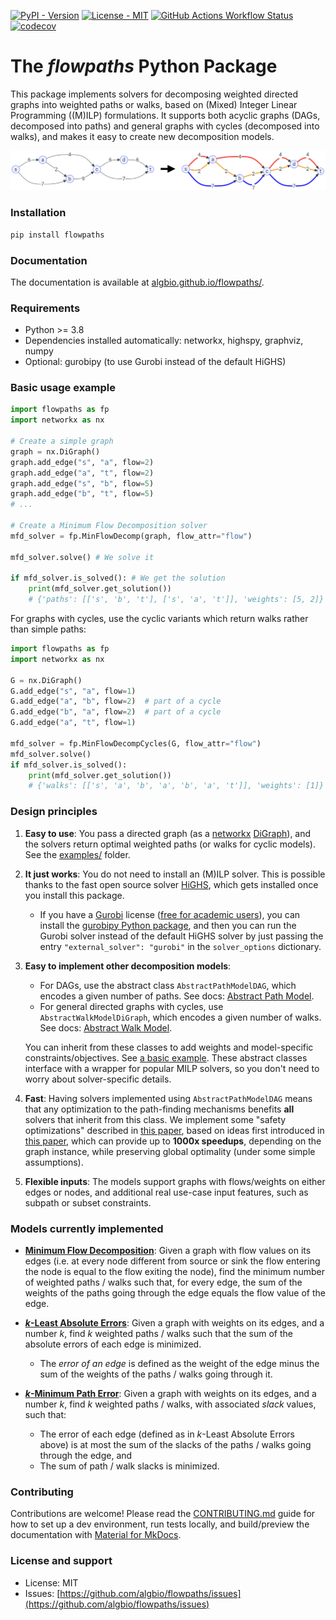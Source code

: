 [![PyPI - Version](https://img.shields.io/pypi/v/flowpaths)](https://pypi.org/project/flowpaths/)
[![License - MIT](https://img.shields.io/pypi/l/flowpaths)](https://github.com/algbio/flowpaths/blob/main/LICENSE)
[![GitHub Actions Workflow Status](https://img.shields.io/github/actions/workflow/status/algbio/flowpaths/dx3-tests.yml)](https://github.com/algbio/flowpaths/actions/workflows/dx3-tests.yml)
[![codecov](https://codecov.io/gh/algbio/flowpaths/branch/main/graph/badge.svg)](https://codecov.io/gh/algbio/flowpaths)

#  The _flowpaths_ Python Package

This package implements solvers for decomposing weighted directed graphs into weighted paths or walks, based on (Mixed) Integer Linear Programming ((M)ILP) formulations. It supports both acyclic graphs (DAGs, decomposed into paths) and general graphs with cycles (decomposed into walks), and makes it easy to create new decomposition models.

![Overview](https://raw.githubusercontent.com/algbio/flowpaths/main/docs/overview.png)

### Installation

```bash
pip install flowpaths
```

### Documentation

The documentation is available at [algbio.github.io/flowpaths/](https://algbio.github.io/flowpaths/).

### Requirements

- Python >= 3.8
- Dependencies installed automatically: networkx, highspy, graphviz, numpy
- Optional: gurobipy (to use Gurobi instead of the default HiGHS)

### Basic usage example

```python
import flowpaths as fp
import networkx as nx

# Create a simple graph
graph = nx.DiGraph()
graph.add_edge("s", "a", flow=2)
graph.add_edge("a", "t", flow=2)
graph.add_edge("s", "b", flow=5)
graph.add_edge("b", "t", flow=5)
# ...

# Create a Minimum Flow Decomposition solver
mfd_solver = fp.MinFlowDecomp(graph, flow_attr="flow") 

mfd_solver.solve() # We solve it

if mfd_solver.is_solved(): # We get the solution
    print(mfd_solver.get_solution())
    # {'paths': [['s', 'b', 't'], ['s', 'a', 't']], 'weights': [5, 2]}
```

For graphs with cycles, use the cyclic variants which return walks rather than simple paths:

```python
import flowpaths as fp
import networkx as nx

G = nx.DiGraph()
G.add_edge("s", "a", flow=1)
G.add_edge("a", "b", flow=2)  # part of a cycle
G.add_edge("b", "a", flow=2)  # part of a cycle
G.add_edge("a", "t", flow=1)

mfd_solver = fp.MinFlowDecompCycles(G, flow_attr="flow")
mfd_solver.solve()
if mfd_solver.is_solved():
    print(mfd_solver.get_solution())
    # {'walks': [['s', 'a', 'b', 'a', 'b', 'a', 't']], 'weights': [1]}
```

### Design principles

1. **Easy to use**: You pass a directed graph (as a [networkx](https://networkx.org) [DiGraph](https://networkx.org/documentation/stable/reference/classes/digraph.html)), and the solvers return optimal weighted paths (or walks for cyclic models). See the [examples/](https://github.com/algbio/flowpaths/tree/main/examples) folder.
 
2. **It just works**: You do not need to install an (M)ILP solver. This is possible thanks to the fast open source solver [HiGHS](https://highs.dev), which gets installed once you install this package. 
    - If you have a [Gurobi](https://www.gurobi.com/solutions/gurobi-optimizer/) license ([free for academic users](https://www.gurobi.com/features/academic-named-user-license/)), you can install the [gurobipy Python package](https://support.gurobi.com/hc/en-us/articles/360044290292-How-do-I-install-Gurobi-for-Python), and then you can run the Gurobi solver instead of the default HiGHS solver by just passing the entry `"external_solver": "gurobi"` in the `solver_options` dictionary.

3. **Easy to implement other decomposition models**: 
    - For DAGs, use the abstract class `AbstractPathModelDAG`, which encodes a given number of paths. See docs: [Abstract Path Model](https://algbio.github.io/flowpaths/abstract-path-model/).
    - For general directed graphs with cycles, use `AbstractWalkModelDiGraph`, which encodes a given number of walks. See docs: [Abstract Walk Model](https://algbio.github.io/flowpaths/abstract-walk-model/).
    
    You can inherit from these classes to add weights and model-specific constraints/objectives. See [a basic example](examples/inexact_flow_solver.py). These abstract classes interface with a wrapper for popular MILP solvers, so you don't need to worry about solver-specific details.

4. **Fast**: Having solvers implemented using `AbstractPathModelDAG` means that any optimization to the path-finding mechanisms benefits **all** solvers that inherit from this class. We implement some "safety optimizations" described in [this paper](https://doi.org/10.48550/arXiv.2411.03871), based on ideas first introduced in [this paper](https://doi.org/10.4230/LIPIcs.SEA.2024.14), which can provide up to **1000x speedups**, depending on the graph instance, while preserving global optimality (under some simple assumptions).

5. **Flexible inputs**: The models support graphs with flows/weights on either edges or nodes, and additional real use-case input features, such as subpath or subset constraints.

### Models currently implemented
- [**Minimum Flow Decomposition**](https://algbio.github.io/flowpaths/minimum-flow-decomposition.html): Given a graph with flow values on its edges (i.e. at every node different from source or sink the flow entering the node is equal to the flow exiting the node), find the minimum number of weighted paths / walks such that, for every edge, the sum of the weights of the paths going through the edge equals the flow value of the edge.
    
- [**_k_-Least Absolute Errors**](https://algbio.github.io/flowpaths/k-least-absolute-errors.html): Given a graph with weights on its edges, and a number $k$, find $k$ weighted paths / walks such that the sum of the absolute errors of each edge is minimized. 
    - The *error of an edge* is defined as the weight of the edge minus the sum of the weights of the paths / walks going through it.
- [**_k_-Minimum Path Error**](https://algbio.github.io/flowpaths/k-min-path-error.html): Given a graph with weights on its edges, and a number $k$, find $k$ weighted paths / walks, with associated *slack* values, such that:
    - The error of each edge (defined as in $k$-Least Absolute Errors above) is at most the sum of the slacks of the paths / walks going through the edge, and
    - The sum of path / walk slacks is minimized.

### Contributing

Contributions are welcome! Please read the [CONTRIBUTING.md](https://github.com/algbio/flowpaths/blob/main/CONTRIBUTING.md) guide for how to set up a dev environment, run tests locally, and build/preview the documentation with [Material for MkDocs](https://squidfunk.github.io/mkdocs-material/).

### License and support

- License: MIT
- Issues: [https://github.com/algbio/flowpaths/issues](https://github.com/algbio/flowpaths/issues)
